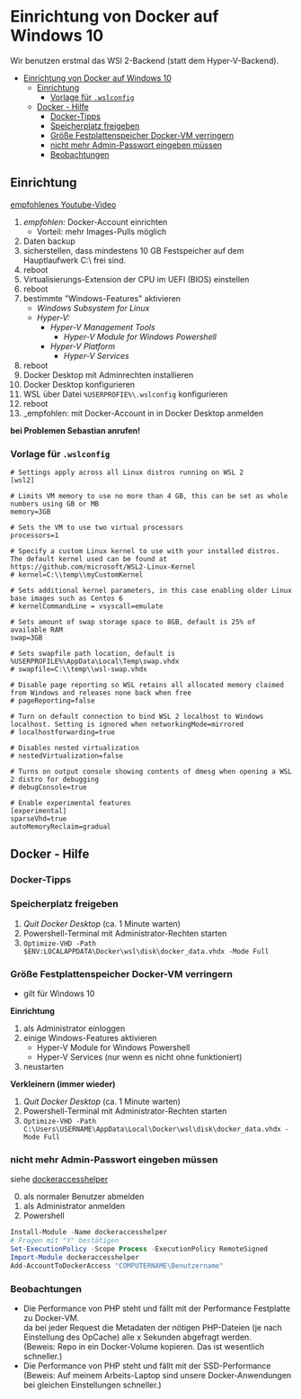 # Einrichtung von Docker auf Windows 10

Wir benutzen erstmal das WSl 2-Backend (statt dem Hyper-V-Backend).

- [Einrichtung von Docker auf Windows 10](#einrichtung-von-docker-auf-windows-10)
	- [Einrichtung](#einrichtung)
		- [Vorlage für `.wslconfig`](#vorlage-für-wslconfig)
	- [Docker - Hilfe](#docker---hilfe)
		- [Docker-Tipps](#docker-tipps)
		- [Speicherplatz freigeben](#speicherplatz-freigeben)
		- [Größe Festplattenspeicher Docker-VM verringern](#größe-festplattenspeicher-docker-vm-verringern)
		- [nicht mehr Admin-Passwort eingeben müssen](#nicht-mehr-admin-passwort-eingeben-müssen)
		- [Beobachtungen](#beobachtungen)

## Einrichtung

[empfohlenes Youtube-Video](https://www.youtube.com/watch?v=rATNU0Fr8zs)

1. _empfohlen:_ Docker-Account einrichten
   - Vorteil: mehr Images-Pulls möglich
2. Daten backup
3. sicherstellen, dass mindestens 10 GB Festspeicher auf dem Hauptlaufwerk C:\ frei sind.
4. reboot
5. Virtualisierungs-Extension der CPU im UEFI (BIOS) einstellen
6. reboot
7. bestimmte "Windows-Features" aktivieren
    - _Windows Subsystem for Linux_
    - _Hyper-V:_
      - _Hyper-V Management Tools_
        - _Hyper-V Module for Windows Powershell_
      - _Hyper-V Platform_
        - _Hyper-V Services_
8. reboot
9.  Docker Desktop mit Adminrechten installieren
10. Docker Desktop konfigurieren
11. WSL über Datei `%USERPROFIE%\.wslconfig` konfigurieren
12. reboot
13. _empfohlen: mit Docker-Account in in Docker Desktop anmelden

**bei Problemen Sebastian anrufen!**

### Vorlage für `.wslconfig`

```
# Settings apply across all Linux distros running on WSL 2
[wsl2]

# Limits VM memory to use no more than 4 GB, this can be set as whole numbers using GB or MB
memory=3GB

# Sets the VM to use two virtual processors
processors=1

# Specify a custom Linux kernel to use with your installed distros. The default kernel used can be found at https://github.com/microsoft/WSL2-Linux-Kernel
# kernel=C:\\temp\\myCustomKernel

# Sets additional kernel parameters, in this case enabling older Linux base images such as Centos 6
# kernelCommandLine = vsyscall=emulate

# Sets amount of swap storage space to 8GB, default is 25% of available RAM
swap=3GB

# Sets swapfile path location, default is %USERPROFILE%\AppData\Local\Temp\swap.vhdx
# swapfile=C:\\temp\\wsl-swap.vhdx

# Disable page reporting so WSL retains all allocated memory claimed from Windows and releases none back when free
# pageReporting=false

# Turn on default connection to bind WSL 2 localhost to Windows localhost. Setting is ignored when networkingMode=mirrored
# localhostforwarding=true

# Disables nested virtualization
# nestedVirtualization=false

# Turns on output console showing contents of dmesg when opening a WSL 2 distro for debugging
# debugConsole=true

# Enable experimental features
[experimental]
sparseVhd=true
autoMemoryReclaim=gradual
```

## Docker - Hilfe

### Docker-Tipps

### Speicherplatz freigeben
1. _Quit Docker Desktop_ (ca. 1 Minute warten)
2. Powershell-Terminal mit Administrator-Rechten starten
4. `Optimize-VHD -Path $ENV:LOCALAPPDATA\Docker\wsl\disk\docker_data.vhdx -Mode Full`

### Größe Festplattenspeicher Docker-VM verringern
- gilt für Windows 10

**Einrichtung**
1. als Administrator einloggen
1. einige Windows-Features aktivieren
    - Hyper-V Module for Windows Powershell
    - Hyper-V Services (nur wenn es nicht ohne funktioniert)
2. neustarten

**Verkleinern (immer wieder)**
1. _Quit Docker Desktop_ (ca. 1 Minute warten)
2. Powershell-Terminal mit Administrator-Rechten starten
4. `Optimize-VHD -Path C:\Users\USERNAME\AppData\Local\Docker\wsl\disk\docker_data.vhdx -Mode Full`

### nicht mehr Admin-Passwort eingeben müssen

siehe [dockeraccesshelper](https://github.com/tfenster/dockeraccesshelper)

0. als normaler Benutzer abmelden
1. als Administrator anmelden
2. Powershell
```powershell
Install-Module -Name dockeraccesshelper
# Fragen mit "Y" bestätigen
Set-ExecutionPolicy -Scope Process -ExecutionPolicy RemoteSigned
Import-Module dockeraccesshelper
Add-AccountToDockerAccess "COMPUTERNAME\Benutzername"
```

### Beobachtungen
- Die Performance von PHP steht und fällt mit der Performance Festplatte zu Docker-VM.<br>
da bei jeder Request die Metadaten der nötigen PHP-Dateien (je nach Einstellung des OpCache)
alle x Sekunden abgefragt werden.<br>
(Beweis: Repo in ein Docker-Volume kopieren. Das ist wesentlich schneller.)
- Die Performance von PHP steht und fällt mit der SSD-Performance<br>
(Beweis: Auf meinem Arbeits-Laptop sind unsere Docker-Anwendungen bei gleichen Einstellungen schneller.)
